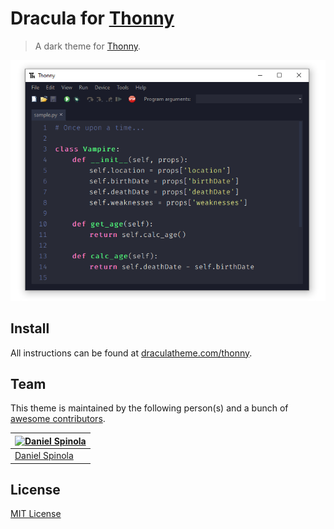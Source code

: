 # Dracula for [Thonny](https://github.com/thonny)

> A dark theme for [Thonny](https://github.com/thonny).

![Screenshot](./screenshot.png)

## Install

All instructions can be found at [draculatheme.com/thonny](https://draculatheme.com/thonny).

## Team

This theme is maintained by the following person(s) and a bunch of [awesome contributors](https://github.com/dracula/thonny/graphs/contributors).

[![Daniel Spinola](https://avatars0.githubusercontent.com/u/51745663?v=3&s=70)](https://github.com/danspinola) |
--- |
[Daniel Spinola](https://github.com/danspinola)|

## License

[MIT License](./LICENSE)